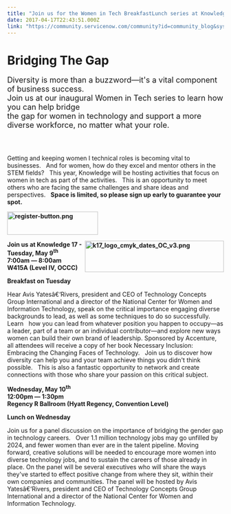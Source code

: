 ```yaml
---
title: "Join us for the Women in Tech BreakfastLunch series at Knowledge "
date: 2017-04-17T22:43:51.000Z
link: "https://community.servicenow.com/community?id=community_blog&sys_id=015e2aaddbd0dbc01dcaf3231f9619b6"
---
```

<h1>Bridging The Gap </h1><p></p><p style="font-size: 18.0px; padding-bottom: 40.0px;">Diversity is more than a buzzword—it's a vital component of business success.<br/> Join us at our inaugural Women in Tech series to learn how you can help bridge<br/> the gap for women in technology and support a more diverse workforce, no matter what your role.</p><p>Getting and keeping women I technical roles is becoming vital to businesses.   And for women, how do they excel and mentor others in the STEM fields?   This year, Knowledge will be hosting activities that focus on women in tech as part of the activities.   This is an opportunity to meet others who are facing the same challenges and share ideas and perspectives.   <strong>Space is limited, so please sign up early to guarantee your spot.</strong></p><p><a href="https://knowledge.servicenow.com/women-in-tech.html"><strong><img  __jive_id="271469" alt="register-button.png" class="image-1 jive-image" height="54" src="4dcfe88adb58dfc068c1fb651f96196d.iix" width="211"/></strong></a></p><p><strong><a href="https://knowledge.servicenow.com/register-pricing.html?cid=com:1"><img alt="k17_logo_cmyk_dates_OC_v3.png" class="image-1 jive-image" height="73" src="https://knowledge.servicenow.com/content/dam/servicenow-knowledge/knowledge17/images/k17_logo_cmyk_dates_OC_v3.png" style="width: 323px; height: 72.9355px; float: right;" width="323"/></a></strong></p><p><strong><strong>Join us at Knowledge 17 - Tuesday, May 9<sup>th<br/> </sup>7:00am — 8:00am<br/> W415A (Level IV, OCCC)</strong></strong></p><p></p><p><strong>Breakfast on Tuesday</strong></p><p>Hear Avis Yatesâ€‘Rivers, president and CEO of Technology Concepts Group International and a director of the National Center for Women and Information Technology, speak on the critical importance engaging diverse backgrounds to lead, as well as some techniques to do so successfully.   Learn   how you can lead from whatever position you happen to occupy—as a leader, part of a team or an individual contributor—and explore new ways women can build their own brand of leadership. Sponsored by Accenture, all attendees will receive a copy of her book Necessary Inclusion: Embracing the Changing Faces of Technology.   Join us to discover how diversity can help you and your team achieve things you didn't think possible.   This is also a fantastic opportunity to network and create connections with those who share your passion on this critical subject.</p><p></p><p><strong>Wednesday, May 10<sup>th<br/></sup>12:00pm — 1:30pm<br/>Regency R Ballroom (Hyatt Regency, Convention Level)</strong></p><p></p><p><strong>Lunch on Wednesday</strong></p><p>Join us for a panel discussion on the importance of bridging the gender gap in technology careers.   Over 1.1 million technology jobs may go unfilled by 2024, and fewer women than ever are in the talent pipeline. Moving forward, creative solutions will be needed to encourage more women into diverse technology jobs, and to sustain the careers of those already in place. On the panel will be several executives who will share the ways they've started to effect positive change from where they sit, within their own companies and communities. The panel will be hosted by Avis Yatesâ€‘Rivers, president and CEO of Technology Concepts Group International and a director of the National Center for Women and Information Technology.</p>